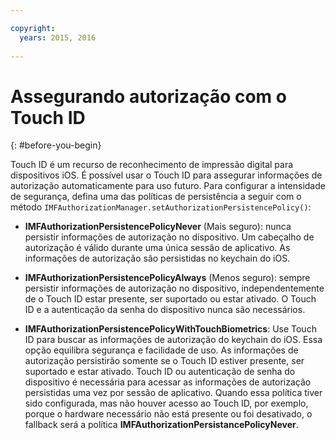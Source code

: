 ```yaml
---

copyright:
  years: 2015, 2016
  
---
```


# Assegurando autorização com o Touch ID
{: #before-you-begin}

Touch ID é um recurso de reconhecimento de impressão digital para dispositivos iOS. É possível usar o Touch ID para assegurar informações de autorização automaticamente para uso futuro. Para configurar a intensidade de segurança, defina uma das políticas de persistência a seguir com o método `IMFAuthorizationManager.setAuthorizationPersistencePolicy()`:

* **IMFAuthorizationPersistencePolicyNever** (Mais seguro): nunca persistir informações de autorização no dispositivo. Um cabeçalho de autorização é válido durante uma única sessão de aplicativo. As informações de autorização são persistidas no keychain do iOS.

* **IMFAuthorizationPersistencePolicyAlways** (Menos seguro): sempre persistir informações de autorização no dispositivo, independentemente de o Touch ID estar presente, ser suportado ou estar ativado. O Touch ID e a autenticação da senha do dispositivo
nunca são necessários.

* **IMFAuthorizationPersistencePolicyWithTouchBiometrics**: Use Touch ID para buscar as informações de autorização do keychain do iOS. Essa opção equilibra segurança e facilidade de uso. As informações de autorização persistirão somente se o Touch ID estiver presente, ser suportado e estar ativado. Touch ID ou autenticação de senha do dispositivo é necessária para acessar as informações de autorização persistidas uma vez por sessão de aplicativo. Quando essa política tiver sido configurada, mas não houver acesso ao Touch ID, por exemplo, porque o hardware necessário não está presente ou foi desativado, o fallback será a política **IMFAuthorizationPersistancePolicyNever**.
